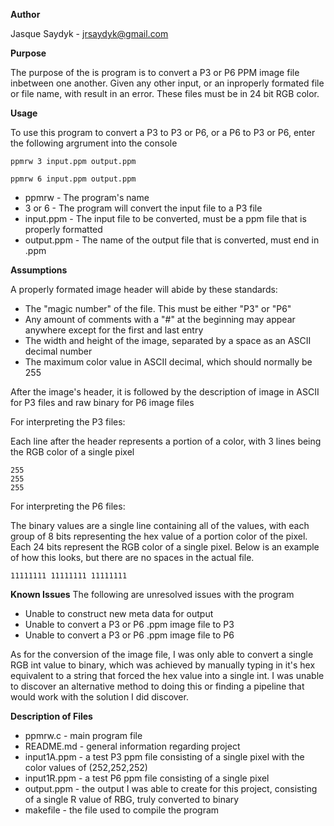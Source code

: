 <b>Author</b>

Jasque Saydyk - jrsaydyk@gmail.com

<b>Purpose</b>

The purpose of the is program is to convert a P3 or P6 PPM image file inbetween one another. Given any other input, or an inproperly formated file or file name, with result in an error. These files must be in 24 bit RGB color.

<b>Usage</b>

To use this program to convert a P3 to P3 or P6, or a P6 to P3 or P6, enter the following argrument into the console

<pre><code>ppmrw 3 input.ppm output.ppm</code></pre>
<pre><code>ppmrw 6 input.ppm output.ppm</code></pre>

+ ppmrw - The program's name
+ 3 or 6 - The program will convert the input file to a P3 file
+ input.ppm - The input file to be converted, must be a ppm file that is properly formatted
+ output.ppm - The name of the output file that is converted, must end in .ppm

<b>Assumptions</b>

A properly formated image header will abide by these standards:

+ The "magic number" of the file. This must be either "P3" or "P6"
+ Any amount of comments with a "#" at the beginning may appear anywhere except for the first and last entry
+ The width and height of the image, separated by a space as an ASCII decimal number
+ The maximum color value in ASCII decimal, which should normally be 255

After the image's header, it is followed by the description of image in ASCII for P3 files and raw binary for P6 image files

For interpreting the P3 files:

Each line after the header represents a portion of a color, with 3 lines being the RGB color of a single pixel

    255
    255
    255


For interpreting the P6 files:

The binary values are a single line containing all of the values, with each group of 8 bits representing the hex value of a portion color of the pixel. Each 24 bits represent the RGB color of a single pixel. Below is an example of how this looks, but there are no spaces in the actual file.

    11111111 11111111 11111111

<b>Known Issues</b>
The following are unresolved issues with the program
+ Unable to construct new meta data for output
+ Unable to convert a P3 or P6 .ppm image file to P3
+ Unable to convert a P3 or P6 .ppm image file to P6

As for the conversion of the image file, I was only able to convert a single RGB int value to binary, which was achieved by manually typing in it's hex equivalent to a string that forced the hex value into a single int. I was unable to discover an alternative method to doing this or finding a pipeline that would work with the solution I did discover.

<b>Description of Files</b>
+ ppmrw.c - main program file
+ README.md - general information regarding project
+ input1A.ppm - a test P3 ppm file consisting of a single pixel with the color values of (252,252,252)
+ input1R.ppm - a test P6 ppm file consisting of a single pixel
+ output.ppm - the output I was able to create for this project, consisting of a single R value of RBG, truly converted to binary
+ makefile - the file used to compile the program
